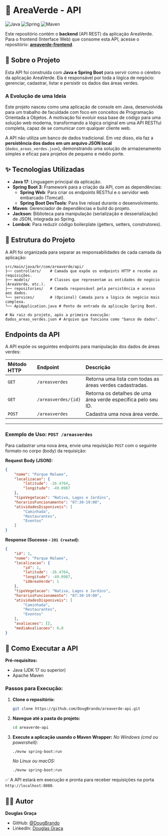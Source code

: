 # 🌳 AreaVerde - API

![Java](https://img.shields.io/badge/Java-ED8B00?style=for-the-badge&logo=openjdk&logoColor=white)
![Spring](https://img.shields.io/badge/Spring-6DB33F?style=for-the-badge&logo=spring&logoColor=white)
![Maven](https://img.shields.io/badge/Maven-C71A36?style=for-the-badge&logo=apache-maven&logoColor=white)

Este repositório contém o **backend** (API REST) da aplicação AreaVerde. Para o frontend (Interface Web) que consome esta API, acesse o repositório: **[areaverde-frontend](https://github.com/DougBrando/areaverde-frontend)**.

## 📖 Sobre o Projeto

Esta API foi construída com **Java e Spring Boot** para servir como o cérebro da aplicação AreaVerde. Ela é responsável por toda a lógica de negócio: gerenciar, cadastrar, listar e persistir os dados das áreas verdes.

### A Evolução de uma Ideia

Este projeto nasceu como uma aplicação de console em Java, desenvolvida para um trabalho de faculdade com foco em conceitos de Programação Orientada a Objetos. A motivação foi evoluir essa base de código para uma solução web moderna, transformando a lógica original em uma API RESTful completa, capaz de se comunicar com qualquer cliente web.

A API não utiliza um banco de dados tradicional. Em vez disso, ela faz a **persistência dos dados em um arquivo JSON local** (`dados_areas_verdes.json`), demonstrando uma solução de armazenamento simples e eficaz para projetos de pequeno e médio porte.

## ✨ Tecnologias Utilizadas

* **Java 17**: Linguagem principal da aplicação.
* **Spring Boot 3**: Framework para a criação da API, com as dependências:
    * **Spring Web**: Para criar os endpoints RESTful e o servidor web embarcado (Tomcat).
    * **Spring Boot DevTools**: Para live reload durante o desenvolvimento.
* **Maven**: Gerenciador de dependências e build do projeto.
* **Jackson**: Biblioteca para manipulação (serialização e desserialização) de JSON, integrada ao Spring.
* **Lombok**: Para reduzir código boilerplate (getters, setters, construtores).

## 📂 Estrutura do Projeto

A API foi organizada para separar as responsabilidades de cada camada da aplicação:

```
src/main/java/br/com/areaverde/api/
├── controllers/    # Camada que expõe os endpoints HTTP e recebe as requisições.
├── models/         # Classes que representam as entidades de negócio (AreaVerde, etc.).
├── repositories/   # Camada responsável pela persistência e acesso aos dados.
└── services/       # (Opcional) Camada para a lógica de negócio mais complexa.
└── ApiApplication.java # Ponto de entrada da aplicação Spring Boot.

# Na raiz do projeto, após a primeira execução:
dados_areas_verdes.json # Arquivo que funciona como "banco de dados".
```

## Endpoints da API

A API expõe os seguintes endpoints para manipulação dos dados de áreas verdes:

| Método HTTP | Endpoint           | Descrição                                         |
| :---------- | :----------------- | :------------------------------------------------ |
| `GET`       | `/areasverdes`     | Retorna uma lista com todas as áreas verdes cadastradas. |
| `GET`       | `/areasverdes/{id}`| Retorna os detalhes de uma área verde específica pelo seu ID. |
| `POST`      | `/areasverdes`     | Cadastra uma nova área verde.                          |

---

### Exemplo de Uso: `POST /areasverdes`

Para cadastrar uma nova área, envie uma requisição `POST` com o seguinte formato no corpo (body) da requisição:

**Request Body (JSON):**
```json
{
    "nome": "Parque Malwee",
    "localizacao": {
        "latitude": -26.4764,
        "longitude": -49.0987
    },
    "tipoVegetacao": "Nativa, Lagos e Jardins",
    "horariosFuncionamento": "07:30-19:00",
    "atividadesDisponiveis": [
        "Caminhada",
        "Restaurantes",
        "Eventos"
    ]
}
```

**Response (Sucesso - `201 Created`):**
```json
{
    "id": 1,
    "nome": "Parque Malwee",
    "localizacao": {
        "id": 1,
        "latitude": -26.4764,
        "longitude": -49.0987,
        "idAreaVerde": 1
    },
    "tipoVegetacao": "Nativa, Lagos e Jardins",
    "horariosFuncionamento": "07:30-19:00",
    "atividadesDisponiveis": [
        "Caminhada",
        "Restaurantes",
        "Eventos"
    ],
    "avaliacoes": [],
    "mediaAvaliacoes": 0.0
}
```

## 🚀 Como Executar a API

**Pré-requisitos:**
* Java (JDK 17 ou superior)
* Apache Maven

### Passos para Execução:

1.  **Clone o repositório:**
    ```bash
    git clone https://github.com/DougBrando/areaverde-api.git
    ```

2.  **Navegue até a pasta do projeto:**
    ```bash
    cd areaverde-api
    ```

3.  **Execute a aplicação usando o Maven Wrapper:**
    *No Windows (cmd ou powershell):*
    ```bash
    ./mvnw spring-boot:run
    ```
    *No Linux ou macOS:*
    ```bash
    ./mvnw spring-boot:run
    ```

✅ A API estará em execução e pronta para receber requisições na porta `http://localhost:8080`.

## 👨‍💻 Autor

**Douglas Graça**

* GitHub: [@DougBrando](https://github.com/DougBrando)
* LinkedIn: [Douglas Graça](https://www.linkedin.com/in/douglas-graca/)
